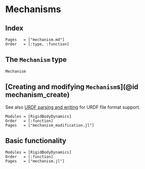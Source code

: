 # Mechanisms

## Index

```@index
Pages   = ["mechanism.md"]
Order   = [:type, :function]
```

## The `Mechanism` type

```@docs
Mechanism
```

## [Creating and modifying `Mechanism`s](@id mechanism_create)

See also [URDF parsing and writing](@ref) for URDF file format support.

```@autodocs
Modules = [RigidBodyDynamics]
Order   = [:function]
Pages   = ["mechanism_modification.jl"]
```

## Basic functionality

```@autodocs
Modules = [RigidBodyDynamics]
Order   = [:function]
Pages   = ["mechanism.jl"]
```
